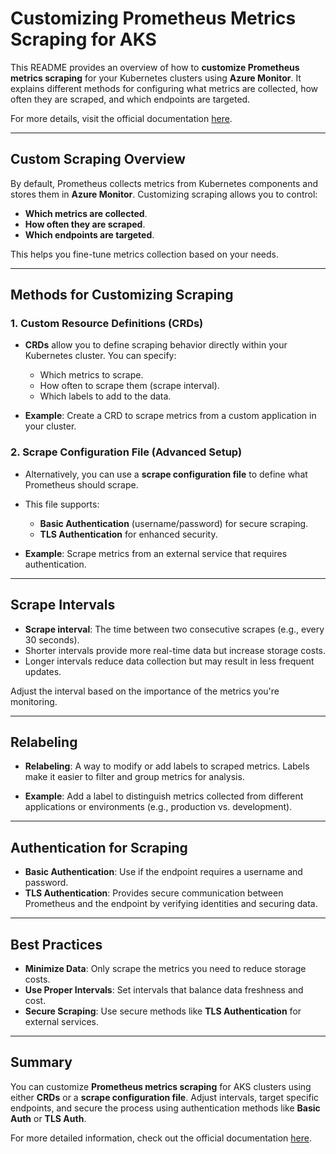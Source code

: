 # Customizing Prometheus Metrics Scraping for AKS

This README provides an overview of how to **customize Prometheus metrics scraping** for your Kubernetes clusters using **Azure Monitor**. It explains different methods for configuring what metrics are collected, how often they are scraped, and which endpoints are targeted.

For more details, visit the official documentation [here](https://learn.microsoft.com/en-us/azure/azure-monitor/containers/prometheus-metrics-scrape-configuration).

---

## Custom Scraping Overview

By default, Prometheus collects metrics from Kubernetes components and stores them in **Azure Monitor**. Customizing scraping allows you to control:
- **Which metrics are collected**.
- **How often they are scraped**.
- **Which endpoints are targeted**.

This helps you fine-tune metrics collection based on your needs.

---

## Methods for Customizing Scraping

### 1. Custom Resource Definitions (CRDs)
- **CRDs** allow you to define scraping behavior directly within your Kubernetes cluster. You can specify:
  - Which metrics to scrape.
  - How often to scrape them (scrape interval).
  - Which labels to add to the data.
  
- **Example**: Create a CRD to scrape metrics from a custom application in your cluster.

### 2. Scrape Configuration File (Advanced Setup)
- Alternatively, you can use a **scrape configuration file** to define what Prometheus should scrape.
- This file supports:
  - **Basic Authentication** (username/password) for secure scraping.
  - **TLS Authentication** for enhanced security.
  
- **Example**: Scrape metrics from an external service that requires authentication.

---

## Scrape Intervals

- **Scrape interval**: The time between two consecutive scrapes (e.g., every 30 seconds).
- Shorter intervals provide more real-time data but increase storage costs.
- Longer intervals reduce data collection but may result in less frequent updates.

Adjust the interval based on the importance of the metrics you're monitoring.

---

## Relabeling

- **Relabeling**: A way to modify or add labels to scraped metrics. Labels make it easier to filter and group metrics for analysis.
  
- **Example**: Add a label to distinguish metrics collected from different applications or environments (e.g., production vs. development).

---

## Authentication for Scraping

- **Basic Authentication**: Use if the endpoint requires a username and password.
- **TLS Authentication**: Provides secure communication between Prometheus and the endpoint by verifying identities and securing data.

---

## Best Practices

- **Minimize Data**: Only scrape the metrics you need to reduce storage costs.
- **Use Proper Intervals**: Set intervals that balance data freshness and cost.
- **Secure Scraping**: Use secure methods like **TLS Authentication** for external services.

---

## Summary

You can customize **Prometheus metrics scraping** for AKS clusters using either **CRDs** or a **scrape configuration file**. Adjust intervals, target specific endpoints, and secure the process using authentication methods like **Basic Auth** or **TLS Auth**.

For more detailed information, check out the official documentation [here](https://learn.microsoft.com/en-us/azure/azure-monitor/containers/prometheus-metrics-scrape-configuration).
